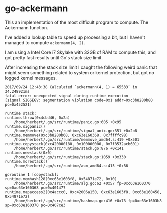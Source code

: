# go-ackermann

This an implementation of the most difficult program to compute. The Ackermann function.

I've added a lookup table to speed up processing a bit, but I haven't managed to compute `ackermann(4, 2)`.

I am using a Intel Core i7 Skylake with 32GB of RAM to compute this, and got pretty fast results until Go's stack size limit.

After increasing the stack size limit I caught the following weird panic that might seem something related to system or kernel protection, 
but got no logged kernel messages.


```
2017/09/24 12:43:38 Calculated `ackermann(4, 1) = 65533` in 34.248921ms
fatal error: unexpected signal during runtime execution
[signal SIGSEGV: segmentation violation code=0x1 addr=0xc3b8280b80 pc=0x452521]

runtime stack:
runtime.throw(0x4cbd46, 0x2a)
	/home/herbert/.go/src/runtime/panic.go:605 +0x95
runtime.sigpanic()
	/home/herbert/.go/src/runtime/signal_unix.go:351 +0x2b8
runtime.memmove(0xc3b8280b68, 0xc63e160368, 0x7ffffc98)
	/home/herbert/.go/src/runtime/memmove_amd64.s:419 +0x501
runtime.copystack(0xc420000180, 0x100000000, 0x7f8532acb601)
	/home/herbert/.go/src/runtime/stack.go:876 +0x141
runtime.newstack(0x0)
	/home/herbert/.go/src/runtime/stack.go:1059 +0x330
runtime.morestack()
	/home/herbert/.go/src/runtime/asm_amd64.s:415 +0x86

goroutine 1 [copystack]:
runtime.memhash128(0xc63e1603f8, 0x54871e72, 0x10)
	/home/herbert/.go/src/runtime/alg.go:62 +0x57 fp=0xc63e160370 sp=0xc63e160368 pc=0x401477
runtime.mapaccess2(0x4accc0, 0xc42006a150, 0xc63e1603f8, 0xc63e160458, 0x54871e72)
	/home/herbert/.go/src/runtime/hashmap.go:416 +0x73 fp=0xc63e1603b8 sp=0xc63e160370 pc=0x407ce3
```
